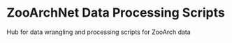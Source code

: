 # ZooArchNet Data Processing Scripts
Hub for data wrangling and processing scripts for ZooArch data
